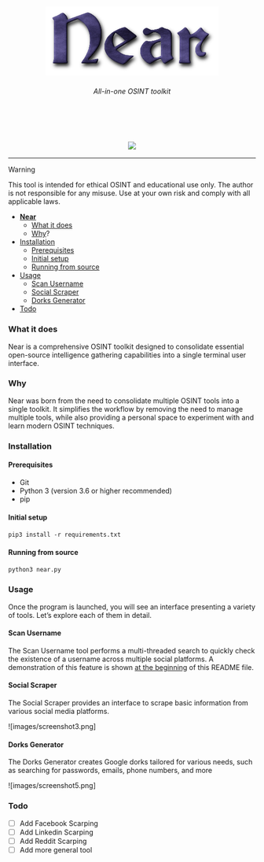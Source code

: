 <a id="top"></a>

<p align="center">
    <img src="images/logo.png">
</p>

 <h6><p align="center">
 All-in-one OSINT toolkit
</p></h6>
</p>

<br>

<p align="center">
  <img src="https://img.shields.io/badge/release-v0.0.1-141449" alt=""/>
  <img src="https://img.shields.io/badge/written in-python-141449" alt=""/>
  <img src="https://img.shields.io/badge/author-rdWei-141449" alt=""/>
</p>

<p align="center">
    <img src="images/demo.gif">
</p>

---
> [!WARNING]
> This tool is intended for ethical OSINT and educational use only. The author is not responsible for any misuse. Use at your own risk and comply with all applicable laws.

- [**Near**](#top)
    - [What it does](#what-it-does)
    - [Why](#why)?
- [Installation](#installation)
    - [Prerequisites](#rerequisites)
    - [Initial setup](#initial-setup)
    - [Running from source](#running-from-source)
- [Usage](#usage)
    - [Scan Username](#scan-username)
    - [Social Scraper](#social-scraper)
    - [Dorks Generator](#dorks-generator)
- [Todo](#todo) 

### What it does
Near is a comprehensive OSINT toolkit designed to consolidate essential open-source intelligence gathering capabilities into a single terminal user interface.

### Why
Near was born from the need to consolidate multiple OSINT tools into a single toolkit. It simplifies the workflow by removing the need to manage multiple tools, while also providing a personal space to experiment with and learn modern OSINT techniques.

### Installation

#### Prerequisites
- Git  
- Python 3 (version 3.6 or higher recommended)  
- pip 

#### Initial setup

```
pip3 install -r requirements.txt  
```

#### Running from source

```
python3 near.py
```

### Usage

Once the program is launched, you will see an interface presenting a variety of tools. Let’s explore each of them in detail.

#### Scan Username
The Scan Username tool performs a multi-threaded search to quickly check the existence of a username across multiple social platforms. A demonstration of this feature is shown [at the beginning](#top) of this README file.

#### Social Scraper
The Social Scraper provides an interface to scrape basic information from various social media platforms.

![images/screenshot3.png]

#### Dorks Generator
The Dorks Generator creates Google dorks tailored for various needs, such as searching for passwords, emails, phone numbers, and more

![images/screenshot5.png]


### Todo
- [ ] Add Facebook Scarping 
- [ ] Add Linkedin Scarping  
- [ ] Add Reddit Scarping  
- [ ] Add more general tool
